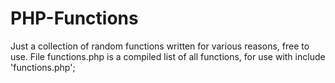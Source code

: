 # PHP-Functions
Just a collection of random functions written for various reasons, free to use.
File functions.php is a compiled list of all functions, for use with include 'functions.php';
